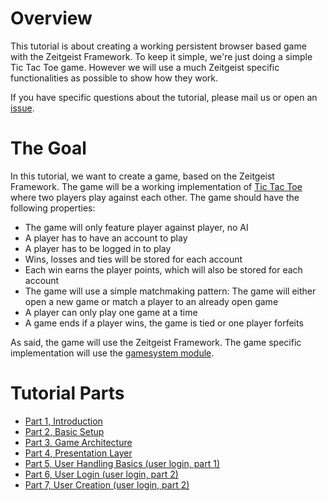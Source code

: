 # Overview #

This tutorial is about creating a working persistent browser based game with the Zeitgeist Framework. To keep it simple, we're just doing a simple Tic Tac Toe game. However we will use a much Zeitgeist specific functionalities as possible to show how they work.

If you have specific questions about the tutorial, please mail us or open an [issue](http://code.google.com/p/zeitgeist-framework/issues/list).

# The Goal #

In this tutorial, we want to create a game, based on the Zeitgeist Framework. The game will be a working implementation of [Tic Tac Toe](http://en.wikipedia.org/wiki/Tic-tac-toe) where two players play against each other. The game should have the following properties:

  * The game will only feature player against player, no AI
  * A player has to have an account to play
  * A player has to be logged in to play
  * Wins, losses and ties will be stored for each account
  * Each win earns the player points, which will also be stored for each account
  * The game will use a simple matchmaking pattern: The game will either open a new game or match a player to an already open game
  * A player can only play one game at a time
  * A game ends if a player wins, the game is tied or one player forfeits

As said, the game will use the Zeitgeist Framework. The game specific implementation will use the [gamesystem module](http://code.google.com/p/zeitgeist-framework/source/browse/#svn/framework/trunk/modules/gamesystem).

# Tutorial Parts #

  * [Part 1, Introduction](TicTacTutorial1.md)
  * [Part 2, Basic Setup](TicTacTutorial2.md)
  * [Part 3, Game Architecture](TicTacTutorial3.md)
  * [Part 4, Presentation Layer](TicTacTutorial4.md)
  * [Part 5, User Handling Basics (user login, part 1)](TicTacTutorial5.md)
  * [Part 6, User Login (user login, part 2)](TicTacTutorial6.md)
  * [Part 7, User Creation (user login, part 2)](TicTacTutorial7.md)